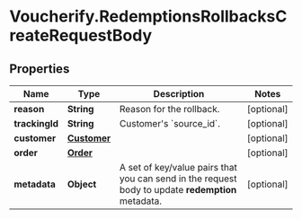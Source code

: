 # Voucherify.RedemptionsRollbacksCreateRequestBody

## Properties

Name | Type | Description | Notes
------------ | ------------- | ------------- | -------------
**reason** | **String** | Reason for the rollback. | [optional] 
**trackingId** | **String** | Customer&#39;s &#x60;source_id&#x60;. | [optional] 
**customer** | [**Customer**](Customer.md) |  | [optional] 
**order** | [**Order**](Order.md) |  | [optional] 
**metadata** | **Object** | A set of key/value pairs that you can send in the request body to update **redemption** metadata. | [optional] 


